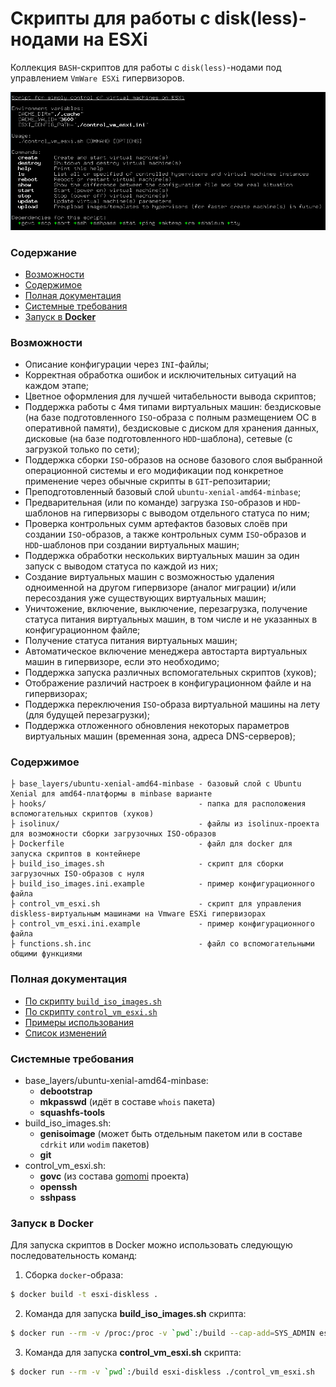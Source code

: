 # Скрипты для работы с disk(less)-нодами на ESXi

Коллекция `BASH`-скриптов для работы с `disk(less)`-нодами под управлением `VmWare ESXi` гипервизоров.

![](docs/screenshots/control_vm_esxi-main.png)

### Содержание

* [Возможности](#возможности)
* [Содержимое](#содержимое)
* [Полная документация](#полная-документация)
* [Системные требования](#системные-требования)
* [Запуск в **Docker**](#запуск-в-docker)

### Возможности

* Описание конфигурации через `INI`-файлы;
* Корректная обработка ошибок и исключительных ситуаций на каждом этапе;
* Цветное оформления для лучшей читабельности вывода скриптов;
* Поддержка работы с 4мя типами виртуальных машин: бездисковые (на базе подготовленного `ISO`-образа с полным
  размещением ОС в оперативной памяти), бездисковые с диском для хранения данных, дисковые (на базе подготовленного
  `HDD`-шаблона), сетевые (с загрузкой только по сети);
* Поддержка сборки `ISO`-образов на основе базового слоя выбранной операционной системы и его модификации
  под конкретное применение через обычные скрипты в `GIT`-репозитарии;
* Преподготовленный базовый слой `ubuntu-xenial-amd64-minbase`;
* Предварительная (или по команде) загрузка `ISO`-образов и `HDD`-шаблонов на гипервизоры
  с выводом отдельного статуса по ним;
* Проверка контрольных сумм артефактов базовых слоёв при создании `ISO`-образов,
  а также контрольных сумм `ISO`-образов и `HDD`-шаблонов при создании виртуальных машин;
* Поддержка обработки нескольких виртуальных машин за один запуск с выводом статуса по каждой из них;
* Создание виртуальных машин с возможностью удаления одноименной на другом гипервизоре (аналог миграции)
  и/или пересоздания уже существующих виртуальных машин;
* Уничтожение, включение, выключение, перезагрузка, получение статуса питания виртуальных машин, в том числе
  и не указанных в конфигурационном файле;
* Получение статуса питания виртуальных машин;
* Автоматическое включение менеджера автостарта виртуальных машин в гипервизоре, если это необходимо;
* Поддержка запуска различных вспомогательных скриптов (хуков);
* Отображение различий настроек в конфигурационном файле и на гипервизорах;
* Поддержка переключения `ISO`-образа виртуальной машины на лету (для будущей перезагрузки);
* Поддержка отложенного обновления некоторых параметров виртуальных машин (временная зона, адреса DNS-серверов);

### Содержимое

```
├ base_layers/ubuntu-xenial-amd64-minbase - базовый слой с Ubuntu Xenial для amd64-платформы в minbase варианте
├ hooks/                                  - папка для расположения вспомогательных скриптов (хуков)
├ isolinux/                               - файлы из isolinux-проекта для возможности сборки загрузочных ISO-образов
├ Dockerfile                              - файл для docker для запуска скриптов в контейнере
├ build_iso_images.sh                     - скрипт для сборки загрузочных ISO-образов с нуля
├ build_iso_images.ini.example            - пример конфигурационного файла
├ control_vm_esxi.sh                      - скрипт для управления diskless-виртуальным машинами на Vmware ESXi гипервизорах
├ control_vm_esxi.ini.example             - пример конфигурационного файла
├ functions.sh.inc                        - файл со вспомогательными общими функциями
```

### Полная документация

* [По скрипту `build_iso_images.sh`](docs/BUILD_ISO_IMAGES.md)
* [По скрипту `control_vm_esxi.sh`](docs/CONTROL_VM_ESXI.md)
* [Примеры использования](docs/EXAMPLES.md)
* [Список изменений](CHANGELOG.md)

### Системные требования

* base_layers/ubuntu-xenial-amd64-minbase:
  * **debootstrap**
  * **mkpasswd** (идёт в составе `whois` пакета)
  * **squashfs-tools**
* build_iso_images.sh:
  * **genisoimage** (может быть отдельным пакетом или в составе `cdrkit` или `wodim` пакетов)
  * **git**
* control_vm_esxi.sh:
  * **govc** (из состава [gomomi](https://github.com/vmware/govmomi) проекта)
  * **openssh**
  * **sshpass**

### Запуск в **Docker**

Для запуска скриптов в Docker можно использовать следующую последовательность команд:

1. Сборка `docker`-образа:
```bash
$ docker build -t esxi-diskless .
```
2. Команда для запуска **build_iso_images.sh** скрипта:
```bash
$ docker run --rm -v /proc:/proc -v `pwd`:/build --cap-add=SYS_ADMIN esxi-diskless ./build_iso_images.sh
```
3. Команда для запуска **control_vm_esxi.sh** скрипта:
```bash
$ docker run --rm -v `pwd`:/build esxi-diskless ./control_vm_esxi.sh
```

